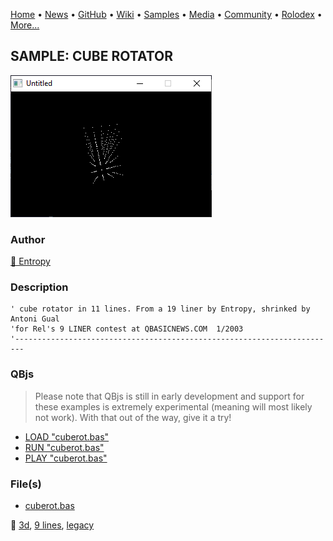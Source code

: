 [Home](https://qb64.com) • [News](../../news.md) • [GitHub](../../github.md) • [Wiki](../../wiki.md) • [Samples](../../samples.md) • [Media](../../media.md) • [Community](../../community.md) • [Rolodex](../../rolodex.md) • [More...](../../more.md)

## SAMPLE: CUBE ROTATOR

![screenshot.png](img/screenshot.png)

### Author

[🐝 Entropy](../entropy.md) 

### Description

```text
' cube rotator in 11 lines. From a 19 liner by Entropy, shrinked by Antoni Gual
'for Rel's 9 LINER contest at QBASICNEWS.COM  1/2003
'------------------------------------------------------------------------
```

### QBjs

> Please note that QBjs is still in early development and support for these examples is extremely experimental (meaning will most likely not work). With that out of the way, give it a try!

* [LOAD "cuberot.bas"](https://v6p9d9t4.ssl.hwcdn.net/html/5963335/index.html?src=https://qb64.com/samples/cube-rotator/src/cuberot.bas)
* [RUN "cuberot.bas"](https://v6p9d9t4.ssl.hwcdn.net/html/5963335/index.html?mode=auto&src=https://qb64.com/samples/cube-rotator/src/cuberot.bas)
* [PLAY "cuberot.bas"](https://v6p9d9t4.ssl.hwcdn.net/html/5963335/index.html?mode=play&src=https://qb64.com/samples/cube-rotator/src/cuberot.bas)

### File(s)

* [cuberot.bas](src/cuberot.bas)

🔗 [3d](../3d.md), [9 lines](../9-lines.md), [legacy](../legacy.md)
